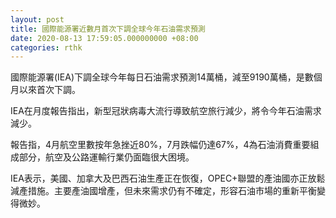 ```yaml
---
layout: post
title: 國際能源署近數月首次下調全球今年石油需求預測
date: 2020-08-13 17:59:05.000000000 +08:00
categories: rthk
---
```


國際能源署(IEA)下調全球今年每日石油需求預測14萬桶，減至9190萬桶，是數個月以來首次下調。

IEA在月度報告指出，新型冠狀病毒大流行導致航空旅行減少，將令今年石油需求減少。

報告指，4月航空里數按年急挫近80%，7月跌幅仍達67%，4為石油消費重要組成部分，航空及公路運輸行業仍面臨很大困境。

IEA表示，美國、加拿大及巴西石油生產正在恢復，OPEC+聯盟的產油國亦正放鬆減產措施。主要產油國增產，但未來需求仍有不確定，形容石油市場的重新平衡變得微妙。
